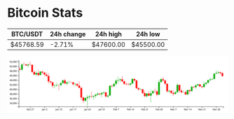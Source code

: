 # Bitcoin Stats

BTC/USDT|24h change|24h high|24h low|
|---|---|---|---|
|$45768.59|-2.71%|$47600.00|$45500.00|

<img src="./chart.svg">
